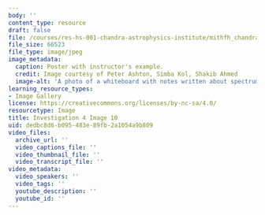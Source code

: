 ```yaml
---
body: ''
content_type: resource
draft: false
file: /courses/res-hs-001-chandra-astrophysics-institute/mithfh_chandra_inv4_ex_ps.jpg
file_size: 66523
file_type: image/jpeg
image_metadata:
  caption: Poster with instructor's example.
  credit: Image courtesy of Peter Ashton, Simba Kol, Shakib Ahmed
  image-alt: 'A photo of a whiteboard with notes written about spectrum analysis '
learning_resource_types:
- Image Gallery
license: https://creativecommons.org/licenses/by-nc-sa/4.0/
resourcetype: Image
title: Investigation 4 Image 10
uid: dedbc8d6-b095-483e-89fb-2a1054a9b809
video_files:
  archive_url: ''
  video_captions_file: ''
  video_thumbnail_file: ''
  video_transcript_file: ''
video_metadata:
  video_speakers: ''
  video_tags: ''
  youtube_description: ''
  youtube_id: ''
---
```

